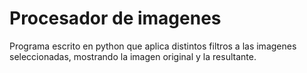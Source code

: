 # Procesador de imagenes
Programa escrito en python que aplica distintos filtros a las imagenes seleccionadas, mostrando la imagen original y la resultante.

